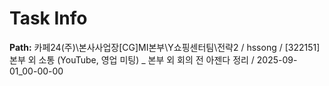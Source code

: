 # Task Info

**Path:** 카페24(주)\본사사업장\[CG]MI본부\Y쇼핑센터팀\전략2 / hssong / [322151] 본부 외 소통 (YouTube, 영업 미팅) _ 본부 외 회의 전 아젠다 정리 / 2025-09-01_00-00-00

